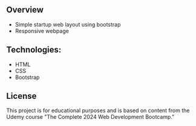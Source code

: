 ## Overview
- Simple startup web layout using bootstrap
- Responsive webpage

## Technologies:
  * HTML
  * CSS
  * Bootstrap

## License
This project is for educational purposes and is based on content from the Udemy course "The Complete 2024 Web Development Bootcamp."
